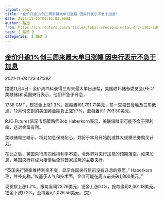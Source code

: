 ```yaml
---
layout: post
title: "金价升逾1%创三周来最大单日涨幅 因央行表示不急于加息"
date: 2021-11-05T00:01:02.000Z
author: 路透
from: https://cn.reuters.com/article/global-precious-metal-drv-1105-idCNKBS2HP2VL
tags: [ 路透 ]
categories: [ 路透 ]
---
```

<!--1636070462000-->
[金价升逾1%创三周来最大单日涨幅 因央行表示不急于加息](https://cn.reuters.com/article/global-precious-metal-drv-1105-idCNKBS2HP2VL)
------

<div>
<div><i>2021-11-04T23:47:59Z</i></div><p>路透11月4日 - 金价周四料录得三周来最大单日涨幅，美国联邦储备委员会(FED/美联储)和英国央行表示，他们不急于升息，</p><p>1738 GMT，现货金上涨1.3%，报每盎司1,791.71美元，前一交易日曾触及三周低点。12月份交割的美国黄金期货上涨1.7%，至每盎司1,793.50美元。</p><p>RJO Futures资深市场策略师Bob Haberkorn表示，美联储暗示可能不会干预利率，这对金属有利。</p><p>美联储周三暗示，将对加息保持耐心，并将于本月开始削减其大规模债券购买计划。</p><p>在此之后，英国央行周四维持利率不变，令外界对央行加息的预期落空。如果加息，英国央行将成为疫情后全球首家加息的主要央行。</p><p>“英国央行隔夜维持利率不变，显示各国央行目前没有升息的意愿，” Haberkorn称，并补充称，”仅基于人气和技术面，金价可能在周五前突破1,800美元。”</p><p>现货银上涨1.2%，报每盎司23.76美元，钯金上涨0.1%，报每盎司2,001.18美元。铂金下跌0.2%，至每盎司1,026.56美元。(完)</p>
</div>
